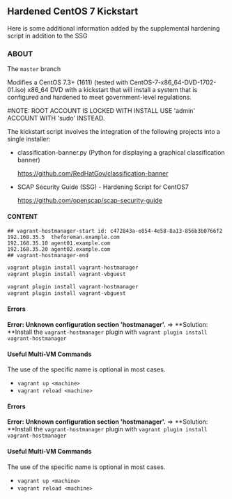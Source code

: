 ## Hardened CentOS 7 Kickstart
 Here is some additional information added by the supplemental hardening script
 in addition to the SSG

### ABOUT

The ```master``` branch

Modifies a CentOS 7.3+ (1611) (tested with CentOS-7-x86_64-DVD-1702-01.iso)
x86_64 DVD with a kickstart that will install a system  that is configured and hardened
to meet government-level regulations.

#NOTE: ROOT ACCOUNT IS LOCKED WITH INSTALL USE 'admin' ACCOUNT WITH 'sudo' INSTEAD.

The kickstart script involves the integration of the following projects
into a single installer:

   - classification-banner.py (Python for displaying a graphical classification banner)

        https://github.com/RedHatGov/classification-banner

   - SCAP Security Guide (SSG) - Hardening Script for CentOS7

        https://github.com/openscap/scap-security-guide

#### CONTENT
```text
## vagrant-hostmanager-start id: c472843a-e854-4e58-8a13-856b3b0766f2
192.168.35.5  theforeman.example.com
192.168.35.10 agent01.example.com
192.168.35.20 agent02.example.com
## vagrant-hostmanager-end
```

```sh
vagrant plugin install vagrant-hostmanager
vagrant plugin install vagrant-vbguest
```

```sh
vagrant plugin install vagrant-hostmanager
vagrant plugin install vagrant-vbguest
```



#### Errors
**Error: Unknown configuration section 'hostmanager'.**
=> **Solution: **Install the `vagrant-hostmanager` plugin with `vagrant plugin install vagrant-hostmanager`

#### Useful Multi-VM Commands
The use of the specific <machine> name is optional in most cases.
* `vagrant up <machine>`
* `vagrant reload <machine>`


#### Errors
**Error: Unknown configuration section 'hostmanager'.**
=> **Solution: **Install the `vagrant-hostmanager` plugin with `vagrant plugin install vagrant-hostmanager`

#### Useful Multi-VM Commands
The use of the specific <machine> name is optional in most cases.
* `vagrant up <machine>`
* `vagrant reload <machine>`
